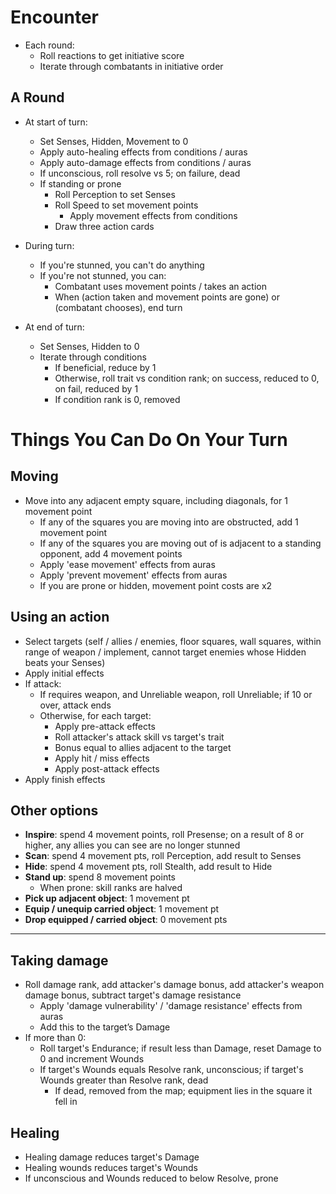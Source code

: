 # Encounter

* Each round:
  * Roll reactions to get initiative score
  * Iterate through combatants in initiative order

## A Round

* At start of turn:
  * Set Senses, Hidden, Movement to 0
  * Apply auto-healing effects from conditions / auras
  * Apply auto-damage effects from conditions / auras
  * If unconscious, roll resolve vs 5; on failure, dead
  * If standing or prone
    * Roll Perception to set Senses
    * Roll Speed to set movement points
	  * Apply movement effects from conditions
    * Draw three action cards

* During turn:
  * If you're stunned, you can't do anything
  * If you're not stunned, you can:
    * Combatant uses movement points / takes an action
    * When (action taken and movement points are gone) or (combatant chooses), end turn

* At end of turn:
  * Set Senses, Hidden to 0
  * Iterate through conditions
    * If beneficial, reduce by 1
    * Otherwise, roll trait vs condition rank; on success, reduced to 0, on fail, reduced by 1
    * If condition rank is 0, removed

# Things You Can Do On Your Turn

## Moving

* Move into any adjacent empty square, including diagonals, for 1 movement point
  * If any of the squares you are moving into are obstructed, add 1 movement point
  * If any of the squares you are moving out of is adjacent to a standing opponent, add 4 movement points
  * Apply 'ease movement' effects from auras
  * Apply 'prevent movement' effects from auras
  * If you are prone or hidden, movement point costs are x2

## Using an action

* Select targets (self / allies / enemies, floor squares, wall squares, within range of weapon / implement, cannot target enemies whose Hidden beats your Senses)
* Apply initial effects
* If attack:
  * If requires weapon, and Unreliable weapon, roll Unreliable; if 10 or over, attack ends
  * Otherwise, for each target:
    * Apply pre-attack effects
    * Roll attacker's attack skill vs target's trait
    * Bonus equal to allies adjacent to the target
    * Apply hit / miss effects
    * Apply post-attack effects
* Apply finish effects

## Other options

* **Inspire**: spend 4 movement points, roll Presense; on a result of 8 or higher, any allies you can see are no longer stunned
* **Scan**: spend 4 movement pts, roll Perception, add result to Senses
* **Hide**: spend 4 movement pts, roll Stealth, add result to Hide
* **Stand up**: spend 8 movement points
  * When prone: skill ranks are halved
* **Pick up adjacent object**: 1 movement pt
* **Equip / unequip carried object**: 1 movement pt
* **Drop equipped / carried object**: 0 movement pts

---

## Taking damage

* Roll damage rank, add attacker's damage bonus, add attacker's weapon damage bonus, subtract target's damage resistance
  * Apply 'damage vulnerability' / 'damage resistance' effects from auras
  * Add this to the target’s Damage
* If more than 0:
  * Roll target's Endurance; if result less than Damage, reset Damage to 0 and increment Wounds
  * If target's Wounds equals Resolve rank, unconscious; if target's Wounds greater than Resolve rank, dead
    * If dead, removed from the map; equipment lies in the square it fell in

## Healing

* Healing damage reduces target's Damage
* Healing wounds reduces target's Wounds
* If unconscious and Wounds reduced to below Resolve, prone
